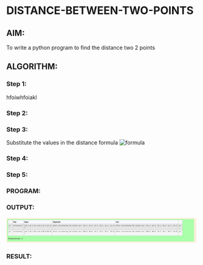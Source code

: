# DISTANCE-BETWEEN-TWO-POINTS

## AIM:
To write a python program to find the distance two 2 points
## ALGORITHM:
### Step 1: 
hfoiwhfoiakl
### Step 2: 
### Step 3: 
Substitute the values in the distance formula  ![formula](/formula.jpg)
### Step 4: 
### Step 5: 
### PROGRAM:
  


### OUTPUT:
!['output'](/Screenshot%20from%202022-12-25%2016-26-04.png)

### RESULT:
